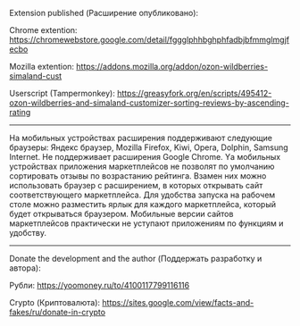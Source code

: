 Extension published (Расширение опубликовано):

Chrome extention:
https://chromewebstore.google.com/detail/fggglphhbghphfadbjbfmmglmgjfecbo

Mozilla extention:
https://addons.mozilla.org/addon/ozon-wildberries-simaland-cust

Userscript (Tampermonkey):
https://greasyfork.org/en/scripts/495412-ozon-wildberries-and-simaland-customizer-sorting-reviews-by-ascending-rating

************
На мобильных устройствах расширения поддерживают следующие браузеры: Яндекс браузер, Mozilla Firefox, Kiwi, Opera, Dolphin, Samsung Internet. Не поддерживает расширения Google Chrome.
Yа мобильных устройствах приложения маркетплейсов не позволят по умолчанию сортировать отзывы по возрастанию рейтинга. Взамен них можно использовать браузер с расширением, в которых открывать сайт соответствующего маркетплейса. Для удобства запуска на рабочем столе можно разместить ярлык для каждого маркетплейса, который будет открываться браузером. Мобильные версии сайтов маркетплейсов практически не уступают приложениям по функциям и удобству.

************
Donate the development and the author (Поддержать разработку и автора):

Рубли:
https://yoomoney.ru/to/4100117799116116

Crypto (Криптовалюта):
https://sites.google.com/view/facts-and-fakes/ru/donate-in-crypto
